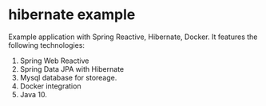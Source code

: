 # hibernate example

Example application with Spring Reactive, Hibernate, Docker.
It features the following technologies:

1. Spring Web Reactive
2. Spring Data JPA with Hibernate
3. Mysql database for storeage.
4. Docker integration
5. Java 10.


